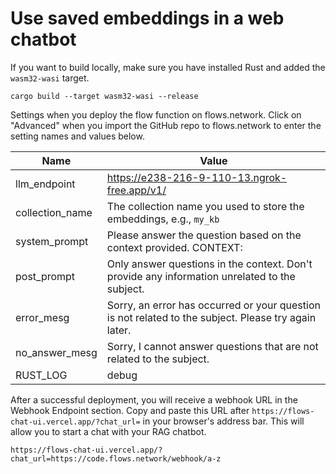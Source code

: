 # Use saved embeddings in a web chatbot

If you want to build locally, make sure you have installed Rust and added the `wasm32-wasi` target.

```
cargo build --target wasm32-wasi --release
```

Settings when you deploy the flow function on flows.network.
Click on "Advanced" when you import the GitHub repo to flows.network to enter the setting names and values below.

| Name             | Value                                                                                       |
| ---------------- | ------------------------------------------------------------------------------------------- |
| llm_endpoint | https://e238-216-9-110-13.ngrok-free.app/v1/ |
| collection_name | The collection name you used to store the embeddings, e.g., `my_kb` |
| system_prompt | Please answer the question based on the context provided. CONTEXT:  |
| post_prompt | Only answer questions in the context. Don't provide any information unrelated to the subject. |
| error_mesg | Sorry, an error has occurred or your question is not related to the subject. Please try again later. |
| no_answer_mesg | Sorry, I cannot answer questions that are not related to the subject. |
| RUST_LOG | debug  |

After a successful deployment, you will receive a webhook URL in the Webhook Endpoint section. Copy and paste this URL after `https://flows-chat-ui.vercel.app/?chat_url=` in your browser's address bar. This will allow you to start a chat with your RAG chatbot.

```
https://flows-chat-ui.vercel.app/?chat_url=https://code.flows.network/webhook/a-z
```





